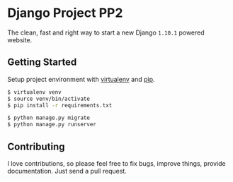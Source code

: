 # Django Project PP2

The clean, fast and right way to start a new Django `1.10.1` powered website.

## Getting Started

Setup project environment with [virtualenv](https://virtualenv.pypa.io) and [pip](https://pip.pypa.io).

```bash
$ virtualenv venv
$ source venv/bin/activate
$ pip install -r requirements.txt

$ python manage.py migrate
$ python manage.py runserver
```

## Contributing

I love contributions, so please feel free to fix bugs, improve things, provide documentation. Just send a pull request.
